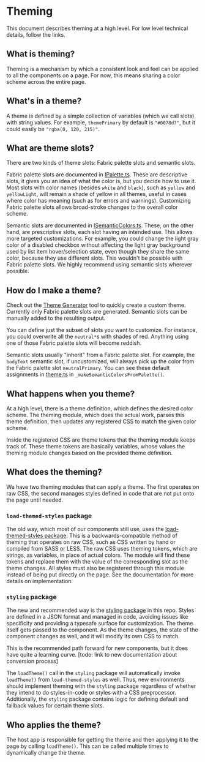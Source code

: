 # Theming

This document describes theming at a high level. For low level technical details, follow the links.


## What is theming?

Theming is a mechanism by which a consistent look and feel can be applied to all the components on a page. For now, this means sharing a color scheme across the entire page.


## What's in a theme?
A theme is defined by a simple collection of variables (which we call slots) with string values.
For example, `themePrimary` by default is `"#0078d7"`, but it could easily be `"rgba(0, 120, 215)"`.


## What are theme slots?

There are two kinds of theme slots: Fabric palette slots and semantic slots.

Fabric palette slots are documented in [IPalette.ts](https://github.com/OfficeDev/office-ui-fabric-react/blob/master/packages/styling/src/interfaces/IPalette.ts).
These are descriptive slots, it gives you an idea of what the color is, but you decide how to use it.
Most slots with color names (besides `white` and `black`), such as `yellow` and `yellowLight`, will remain a shade of yellow in all themes, useful in cases where color has meaning (such as for errors and warnings).
Customizing Fabric palette slots allows broad-stroke changes to the overall color scheme.

Semantic slots are documented in [ISemanticColors.ts](https://github.com/OfficeDev/office-ui-fabric-react/blob/master/packages/styling/src/interfaces/ISemanticColors.ts).
These, on the other hand, are prescriptive slots, each slot having an intended use.
This allows more targeted customizations.
For example, you could change the light gray color of a disabled checkbox without affecting the light gray background used by list item hover/selection state, even though they share the same color, because they use different slots.
This wouldn't be possible with Fabric palette slots.
We highly recommend using semantic slots wherever possible.


## How do I make a theme?

Check out the [Theme Generator](https://developer.microsoft.com/en-us/fabric#/styles/themegenerator) tool to quickly create a custom theme.
Currently only Fabric palette slots are generated. Semantic slots can be manually added to the resulting output.

You can define just the subset of slots you want to customize.
For instance, you could overwrite all the `neutral*`s with shades of red.
Anything using one of those Fabric palette slots will become reddish.

Semantic slots usually "inherit" from a Fabric palette slot.
For example, the `bodyText` semantic slot, if uncustomized, will always pick up the color from the Fabric palette slot `neutralPrimary`.
You can see these default assignments in [theme.ts](https://github.com/OfficeDev/office-ui-fabric-react/blob/master/packages/styling/src/styles/theme.ts) in `_makeSemanticColorsFromPalette()`.


## What happens when you theme?

At a high level, there is a theme definition, which defines the desired color scheme. The theming module, which does the actual work, parses this theme definition, then updates any registered CSS to match the given color scheme.

Inside the registered CSS are theme tokens that the theming module keeps track of. These theme tokens are basically variables, whose values the theming module changes based on the provided theme definition.


## What does the theming?

We have two theming modules that can apply a theme.
The first operates on raw CSS, the second manages styles defined in code that are not put onto the page until needed.

### `load-themed-styles` package

The old way, which most of our components still use, uses the [load-themed-styles package](https://github.com/Microsoft/web-build-tools/tree/292582a72afbcff6409c89bfb258ca6fa65f27b3/libraries/load-themed-styles).
This is a backwards-compatible method of theming that operates on raw CSS, such as CSS written by hand or compiled from SASS or LESS.
The raw CSS uses theming tokens, which are strings, as variables, in place of actual colors.
The module will find these tokens and replace them with the value of the corresponding slot as the theme changes.
All styles must also be registered through this module instead of being put directly on the page.
See the documentation for more details on implementation.

### `styling` package
The new and recommended way is the [styling package](https://github.com/OfficeDev/office-ui-fabric-react/tree/master/packages/styling) in this repo.
Styles are defined in a JSON format and managed in code, avoiding issues like specificity and providing a typesafe surface for customization.
The theme itself gets passed to the component. As the theme changes, the state of the component changes as well, and it will modify its own CSS to match.

This is the recommended path forward for new components, but it does have quite a learning curve.
[todo: link to new documentation about conversion process]

The `loadTheme()` call in the `styling` package will automatically invoke `loadTheme()` from `load-themed-styles` as well.
Thus, new environments should implement theming with the `styling` package regardless of whether they intend to do styles-in-code or styles with a CSS preprocessor.
Additionally, the `styling` package contains logic for defining default and fallback values for certain theme slots.


## Who applies the theme?

The host app is responsible for getting the theme and then applying it to the page by calling `loadTheme()`.
This can be called multiple times to dynamically change the theme.

